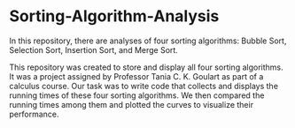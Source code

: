 # Sorting-Algorithm-Analysis
In this repository, there are analyses of four sorting algorithms: Bubble Sort, Selection Sort, Insertion Sort, and Merge Sort.

This repository was created to store and display all four sorting algorithms. It was a project assigned by Professor Tania C. K. Goulart as part of a calculus course. Our task was to write code that collects and displays the running times of these four sorting algorithms. We then compared the running times among them and plotted the curves to visualize their performance.
